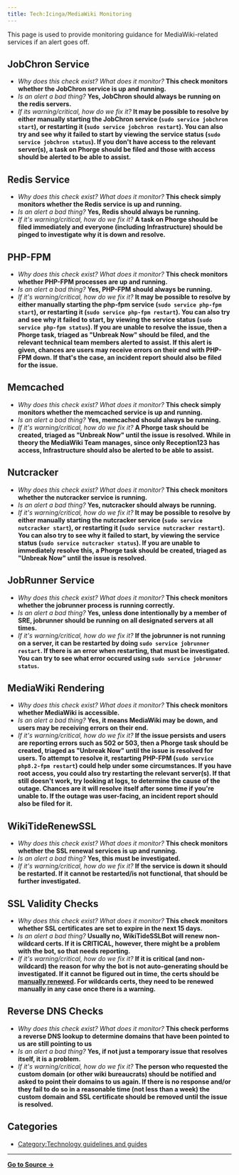```yaml
---
title: Tech:Icinga/MediaWiki Monitoring
---
```


This page is used to provide monitoring guidance for MediaWiki-related services if an alert goes off.

## JobChron Service 

* *Why does this check exist? What does it monitor?* **This check monitors whether the JobChron service is up and running.**
* *Is an alert a bad thing?* **Yes, JobChron should always be running on the redis servers.**
* *If its warning/critical, how do we fix it?* **It may be possible to resolve by either manually starting the JobChron service (`sudo service jobchron start`), or restarting it (`sudo service jobchron restart`). You can also try and see why it failed to start by viewing the service status (`sudo service jobchron status`). If you don't have access to the relevant server(s), a task on Phorge should be filed and those with access should be alerted to be able to assist.**

## Redis Service 

* *Why does this check exist? What does it monitor?* **This check simply monitors whether the Redis service is up and running.**
* *Is an alert a bad thing?* **Yes, Redis should always be running.**
* *If it's warning/critical, how do we fix it?* **A task on Phorge should be filed immediately and everyone (including Infrastructure) should be pinged to investigate why it is down and resolve.**

## PHP-FPM 

* *Why does this check exist? What does it monitor?* **This check monitors whether PHP-FPM processes are up and running.**
* *Is an alert a bad thing?* **Yes, PHP-FPM should always be running.**
* *If it's warning/critical, how do we fix it?* **It may be possible to resolve by either manually starting the php-fpm service (`sudo service php-fpm start`), or restarting it (`sudo service php-fpm restart`). You can also try and see why it failed to start, by viewing the service status (`sudo service php-fpm status`). If you are unable to resolve the issue, then a Phorge task, triaged as "Unbreak Now" should be filed, and the relevant technical team members alerted to assist. If this alert is given, chances are users may receive errors on their end with PHP-FPM down. If that's the case, an incident report should also be filed for the issue.**

## Memcached 

* *Why does this check exist? What does it monitor?* **This check simply monitors whether the memcached service is up and running.**
* *Is an alert a bad thing?* **Yes, memcached should always be running.**
* *If it's warning/critical, how do we fix it?* **A Phorge task should be created, triaged as "Unbreak Now" until the issue is resolved. While in theory the MediaWiki Team manages, since only Reception123 has access, Infrastructure should also be alerted to be able to assist.**

## Nutcracker 

* *Why does this check exist? What does it monitor?* **This check monitors whether the nutcracker service is running.**
* *Is an alert a bad thing?* **Yes, nutcracker should always be running.**
* *If it's warning/critical, how do we fix it?* **It may be possible to resolve by either manually starting the nutcracker service (`sudo service nutcracker start`), or restarting it (`sudo service nutcracker restart`). You can also try to see why it failed to start, by viewing the service status (`sudo service nutcracker status`). If you are unable to immediately resolve this, a Phorge task should be created, triaged as "Unbreak Now" until the issue is resolved.**

## JobRunner Service 

* *Why does this check exist? What does it monitor?* **This check monitors whether the jobrunner process is running correctly.**
* *Is an alert a bad thing?* **Yes, unless done intentionally by a member of SRE, jobrunner should be running on all designated servers at all times.**
* *If it's warning/critical, how do we fix it?* **If the jobrunner is not running on a server, it can be restarted by doing `sudo service jobrunner restart`. If there is an error when restarting, that must be investigated. You can try to see what error occured using `sudo service jobrunner status`.**

## MediaWiki Rendering 

* *Why does this check exist? What does it monitor?* **This check monitors whether MediaWiki is accessible.**
* *Is an alert a bad thing?* **Yes, it means MediaWiki may be down, and users may be receiving errors on their end.**
* *If it's warning/critical, how do we fix it?* **If the issue persists and users are reporting errors such as 502 or 503, then a Phorge task should be created, triaged as "Unbreak Now" until the issue is resolved for users. To attempt to resolve it, restarting PHP-FPM (`sudo service php8.2-fpm restart`) could help under some circumstances. If you have root access, you could also try restarting the relevant server(s). If that still doesn't work, try looking at logs, to determine the cause of the outage. Chances are it will resolve itself after some time if you're unable to. If the outage was user-facing, an incident report should also be filed for it.**

## WikiTideRenewSSL 

* *Why does this check exist? What does it monitor?* **This check monitors whether the SSL renewal services is up and running.**
* *Is an alert a bad thing?* **Yes, this must be investigated.**
* *If it's warning/critical, how do we fix it?* **If the service is down it should be restarted. If it cannot be restarted/is not functional, that should be further investigated.**

## SSL Validity Checks 

* *Why does this check exist? What does it monitor?* **This check monitors whether SSL certificates are set to expire in the next 15 days.**
* *Is an alert a bad thing?* **Usually no, WikiTideSSLBot will renew non-wildcard certs. If it is CRITICAL, however, there might be a problem with the bot, so that needs reporting.**
* *If it's warning/critical, how do we fix it?* **If it is critical (and non-wildcard) the reason for why the bot is not auto-generating should be investigated. If it cannot be figured out in time, the certs should be [manually renewed](/tech-docs/techssl_certificates). For wildcards certs, they need to be renewed manually in any case once there is a warning.**

## Reverse DNS Checks 

* *Why does this check exist? What does it monitor?* **This check performs a reverse DNS lookup to determine domains that have been pointed to us are still pointing to us**
* *Is an alert a bad thing?* **Yes, if not just a temporary issue that resolves itself, it is a problem.**
* *If it's warning/critical, how do we fix it?* **The person who requested the custom domain (or other wiki bureaucrats) should be notified and asked to point their domains to us again. If there is no response and/or they fail to do so in a reasonable time (not less than a week) the custom domain and SSL certificate should be removed until the issue is resolved.**

## Categories

* [Category:Technology guidelines and guides](https://meta.miraheze.org/wiki/Category:Technology_guidelines_and_guides)

----
**[Go to Source &rarr;](https://meta.miraheze.org/wiki/Tech:Icinga/MediaWiki_Monitoring)**